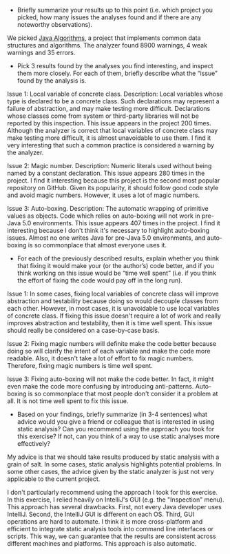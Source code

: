 - Briefly summarize your results up to this point (i.e. which project you picked, how many issues the analyses found and if there are any noteworthy observations).

We picked [Java Algorithms](https://github.com/TheAlgorithms/Java), a project that implements common data structures and algorithms. The analyzer found 8900 warnings, 4 weak warnings and 35 errors.

- Pick 3 results found by the analyses you find interesting, and inspect them more closely. For each of them, briefly describe what the “issue” found by the analysis is.

Issue 1: Local variable of concrete class.
Description: Local variables whose type is declared to be a concrete class. Such declarations may represent a failure of abstraction, and may make testing more difficult. Declarations whose classes come from system or third-party libraries will not be reported by this inspection. This issue appears in the project 200 times. Although the analyzer is correct that local variables of concrete class may make testing more difficult, it is almost unavoidable to use them. I find it very interesting that such a common practice is considered a warning by the analyzer.

Issue 2: Magic number.
Description: Numeric literals used without being named by a constant declaration. This issue appears 280 times in the project. I find it interesting because this project is the second most popular repository on GitHub. Given its popularity, it should follow good code style and avoid magic numbers. However, it uses a lot of magic numbers.

Issue 3: Auto-boxing.
Description: The automatic wrapping of primitive values as objects. Code which relies on auto-boxing will not work in pre-Java 5.0 environments. This issue appears 407 times in the project. I find it interesting because I don't think it's necessary to highlight auto-boxing issues. Almost no one writes Java for pre-Java 5.0 environments, and auto-boxing is so commonplace that almost everyone uses it.

- For each of the previously described results, explain whether you think that fixing it would make your (or the author’s) code better, and if you think working on this issue would be “time well spent” (i.e. if you think the effort of fixing the code would pay off in the long run).

Issue 1: In some cases, fixing local variables of concrete class will improve abstraction and testability because doing so would decouple classes from each other. However, in most cases, it is unavoidable to use local variables of concrete class. If fixing this issue doesn't require a lot of work and really improves abstraction and testability, then it is time well spent. This issue should really be considered on a case-by-case basis.

Issue 2: Fixing magic numbers will definite make the code better because doing so will clarify the intent of each variable and make the code more readable. Also, it doesn't take a lot of effort to fix magic numbers. Therefore, fixing magic numbers is time well spent.

Issue 3: Fixing auto-boxing will not make the code better. In fact, it might even make the code more confusing by introducing anti-patterns. Auto-boxing is so commonplace that most people don't consider it a problem at all. It is not time well spent to fix this issue.
  
- Based on your findings, briefly summarize (in 3-4 sentences) what advice would you give a friend or colleague that is interested in using static analysis? Can you recommend using the approach you took for this exercise? If not, can you think of a way to use static analyses more effectively?

My advice is that we should take results produced by static analysis with a grain of salt. In some cases, static analysis highlights potential problems. In some other cases, the advice given by the static analyzer is just not very applicable to the current project. 

I don't particularly recommend using the approach I took for this exercise. In this exercise, I relied heavily on IntelliJ's GUI (e.g. the "Inspection" menu). This approach has several drawbacks. First, not every Java developer uses IntelliJ. Second, the IntelliJ GUI is different on each OS. Third, GUI operations are hard to automate. I think it is more cross-platform and efficient to integrate static analysis tools into command line interfaces or scripts. This way, we can guarantee that the results are consistent across different machines and platforms. This approach is also automatic.